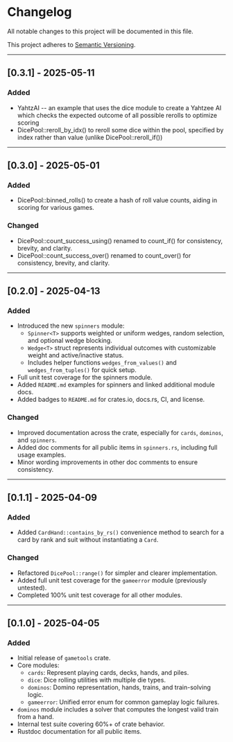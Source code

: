 # Changelog

All notable changes to this project will be documented in this file.

This project adheres to [Semantic Versioning](https://semver.org/spec/v2.0.0.html).

---
## [0.3.1] - 2025-05-11

### Added
- YahtzAI -- an example that uses the dice module to create a Yahtzee AI which checks the expected outcome of all possible rerolls to optimize scoring
- DicePool::reroll_by_idx() to reroll some dice within the pool, specified by index rather than value (unlike DicePool::reroll_if())

---
## [0.3.0] - 2025-05-01

### Added
- DicePool::binned_rolls() to create a hash of roll value counts, aiding in scoring for various games.

### Changed
- DicePool::count_success_using() renamed to count_if() for consistency, brevity, and clarity.
- DicePool::count_success_over() renamed to count_over() for consistency, brevity, and clarity.

---
## [0.2.0] - 2025-04-13

### Added
- Introduced the new `spinners` module:
  - `Spinner<T>` supports weighted or uniform wedges, random selection, and optional wedge blocking.
  - `Wedge<T>` struct represents individual outcomes with customizable weight and active/inactive status.
  - Includes helper functions `wedges_from_values()` and `wedges_from_tuples()` for quick setup.
- Full unit test coverage for the spinners module.
- Added `README.md` examples for spinners and linked additional module docs.
- Added badges to `README.md` for crates.io, docs.rs, CI, and license.

### Changed
- Improved documentation across the crate, especially for `cards`, `dominos`, and `spinners`.
- Added doc comments for all public items in `spinners.rs`, including full usage examples.
- Minor wording improvements in other doc comments to ensure consistency.

---

## [0.1.1] - 2025-04-09

### Added
- Added `CardHand::contains_by_rs()` convenience method to search for a card by rank and suit without instantiating a `Card`.

### Changed
- Refactored `DicePool::range()` for simpler and clearer implementation.
- Added full unit test coverage for the `gameerror` module (previously untested).
- Completed 100% unit test coverage for all other modules.

---

## [0.1.0] - 2025-04-05

### Added
- Initial release of `gametools` crate.
- Core modules:
  - `cards`: Represent playing cards, decks, hands, and piles.
  - `dice`: Dice rolling utilities with multiple die types.
  - `dominos`: Domino representation, hands, trains, and train-solving logic.
  - `gameerror`: Unified error enum for common gameplay logic failures.
- `dominos` module includes a solver that computes the longest valid train from a hand.
- Internal test suite covering 60%+ of crate behavior.
- Rustdoc documentation for all public items.
